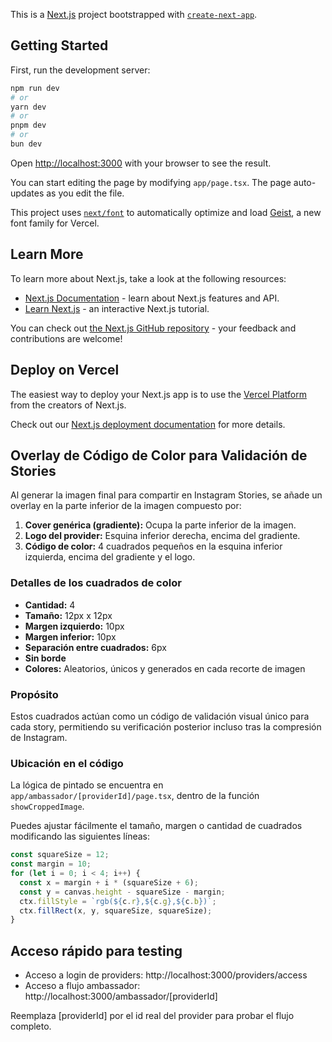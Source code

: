 This is a [Next.js](https://nextjs.org) project bootstrapped with [`create-next-app`](https://nextjs.org/docs/app/api-reference/cli/create-next-app).

## Getting Started

First, run the development server:

```bash
npm run dev
# or
yarn dev
# or
pnpm dev
# or
bun dev
```

Open [http://localhost:3000](http://localhost:3000) with your browser to see the result.

You can start editing the page by modifying `app/page.tsx`. The page auto-updates as you edit the file.

This project uses [`next/font`](https://nextjs.org/docs/app/building-your-application/optimizing/fonts) to automatically optimize and load [Geist](https://vercel.com/font), a new font family for Vercel.

## Learn More

To learn more about Next.js, take a look at the following resources:

- [Next.js Documentation](https://nextjs.org/docs) - learn about Next.js features and API.
- [Learn Next.js](https://nextjs.org/learn) - an interactive Next.js tutorial.

You can check out [the Next.js GitHub repository](https://github.com/vercel/next.js) - your feedback and contributions are welcome!

## Deploy on Vercel

The easiest way to deploy your Next.js app is to use the [Vercel Platform](https://vercel.com/new?utm_medium=default-template&filter=next.js&utm_source=create-next-app&utm_campaign=create-next-app-readme) from the creators of Next.js.

Check out our [Next.js deployment documentation](https://nextjs.org/docs/app/building-your-application/deploying) for more details.

## Overlay de Código de Color para Validación de Stories

Al generar la imagen final para compartir en Instagram Stories, se añade un overlay en la parte inferior de la imagen compuesto por:

1. **Cover genérica (gradiente):** Ocupa la parte inferior de la imagen.
2. **Logo del provider:** Esquina inferior derecha, encima del gradiente.
3. **Código de color:** 4 cuadrados pequeños en la esquina inferior izquierda, encima del gradiente y el logo.

### Detalles de los cuadrados de color
- **Cantidad:** 4
- **Tamaño:** 12px x 12px
- **Margen izquierdo:** 10px
- **Margen inferior:** 10px
- **Separación entre cuadrados:** 6px
- **Sin borde**
- **Colores:** Aleatorios, únicos y generados en cada recorte de imagen

### Propósito
Estos cuadrados actúan como un código de validación visual único para cada story, permitiendo su verificación posterior incluso tras la compresión de Instagram.

### Ubicación en el código
La lógica de pintado se encuentra en `app/ambassador/[providerId]/page.tsx`, dentro de la función `showCroppedImage`.

Puedes ajustar fácilmente el tamaño, margen o cantidad de cuadrados modificando las siguientes líneas:

```js
const squareSize = 12;
const margin = 10;
for (let i = 0; i < 4; i++) {
  const x = margin + i * (squareSize + 6);
  const y = canvas.height - squareSize - margin;
  ctx.fillStyle = `rgb(${c.r},${c.g},${c.b})`;
  ctx.fillRect(x, y, squareSize, squareSize);
}
```

## Acceso rápido para testing

- Acceso a login de providers: http://localhost:3000/providers/access
- Acceso a flujo ambassador: http://localhost:3000/ambassador/[providerId]

Reemplaza [providerId] por el id real del provider para probar el flujo completo.
